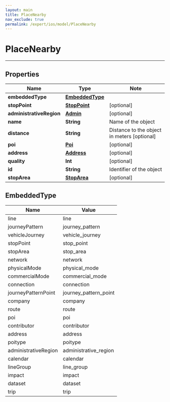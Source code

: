 ```yaml
---
layout: main
title: PlaceNearby
nav_exclude: true
permalink: /expert/ios/model/PlaceNearby
---
```


# PlaceNearby

---

## Properties

Name | Type | Note
---- | ---- | ----
**embeddedType** | [**EmbeddedType**](#EmbeddedType)
**stopPoint** | [**StopPoint**](StopPoint.md) | [optional] 
**administrativeRegion** | [**Admin**](Admin.md) | [optional] 
**name** | **String** | Name of the object 
**distance** | **String** | Distance to the object in meters [optional] 
**poi** | [**Poi**](Poi.md) | [optional] 
**address** | [**Address**](Address.md) | [optional] 
**quality** | **Int** | [optional] 
**id** | **String** | Identifier of the object 
**stopArea** | [**StopArea**](StopArea.md) | [optional] 

## EmbeddedType
Name | Value
---- | -----
line | line
journeyPattern | journey_pattern
vehicleJourney | vehicle_journey
stopPoint | stop_point
stopArea | stop_area
network | network
physicalMode | physical_mode
commercialMode | commercial_mode
connection | connection
journeyPatternPoint | journey_pattern_point
company | company
route | route
poi | poi
contributor | contributor
address | address
poitype | poitype
administrativeRegion | administrative_region
calendar | calendar
lineGroup | line_group
impact | impact
dataset | dataset
trip | trip

